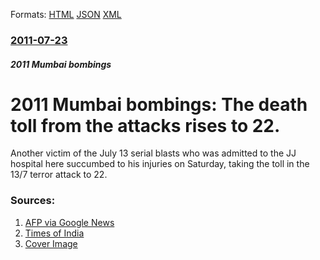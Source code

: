 
Formats: [HTML](/news/2011/07/23/2011-mumbai-bombings-the-death-toll-from-the-attacks-rises-to-22.html)  [JSON](/news/2011/07/23/2011-mumbai-bombings-the-death-toll-from-the-attacks-rises-to-22.json)  [XML](/news/2011/07/23/2011-mumbai-bombings-the-death-toll-from-the-attacks-rises-to-22.xml)  

### [2011-07-23](/news/2011/07/23/index.md)

##### 2011 Mumbai bombings
# 2011 Mumbai bombings: The death toll from the attacks rises to 22. 

Another victim of the July 13 serial blasts who was admitted to the JJ hospital here succumbed to his injuries on Saturday, taking the toll in the 13/7 terror attack to 22.


### Sources:

1. [AFP via Google News](http://www.google.com/hostednews/afp/article/ALeqM5jX8604DBbUhwAOP1k_COK4nf1rgw?docId=CNG.78170485c209b06fff87142edb44c459.531)
2. [Times of India](http://timesofindia.indiatimes.com/city/mumbai/Mumbai-blasts-toll-climbs-to-22/articleshow/9334535.cms)
2. [Cover Image](http://timesofindia.indiatimes.com/photo/47529300.cms)
